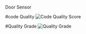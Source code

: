 Door Sensor

#code Quality ![Code Quality Score](https://api.codiga.io/project/32839/score/svg)

#Quality Grade ![Quality Grade](https://api.codiga.io/project/32839/status/svg)
